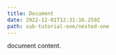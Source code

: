 ```yaml
---
title: Document
date: 2022-12-01T12:31:16.259Z
path: sub-tutorial-one/nested-one
---
```

d﻿ocument content.